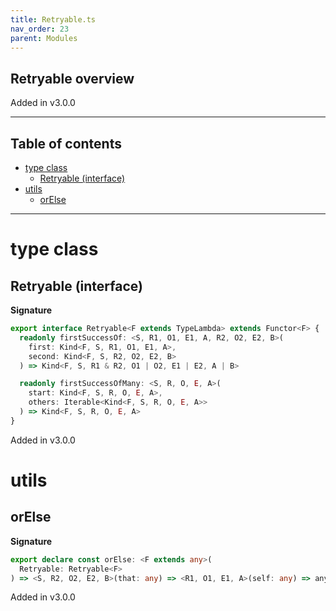 ```yaml
---
title: Retryable.ts
nav_order: 23
parent: Modules
---
```


## Retryable overview

Added in v3.0.0

---

<h2 class="text-delta">Table of contents</h2>

- [type class](#type-class)
  - [Retryable (interface)](#retryable-interface)
- [utils](#utils)
  - [orElse](#orelse)

---

# type class

## Retryable (interface)

**Signature**

```ts
export interface Retryable<F extends TypeLambda> extends Functor<F> {
  readonly firstSuccessOf: <S, R1, O1, E1, A, R2, O2, E2, B>(
    first: Kind<F, S, R1, O1, E1, A>,
    second: Kind<F, S, R2, O2, E2, B>
  ) => Kind<F, S, R1 & R2, O1 | O2, E1 | E2, A | B>

  readonly firstSuccessOfMany: <S, R, O, E, A>(
    start: Kind<F, S, R, O, E, A>,
    others: Iterable<Kind<F, S, R, O, E, A>>
  ) => Kind<F, S, R, O, E, A>
}
```

Added in v3.0.0

# utils

## orElse

**Signature**

```ts
export declare const orElse: <F extends any>(
  Retryable: Retryable<F>
) => <S, R2, O2, E2, B>(that: any) => <R1, O1, E1, A>(self: any) => any
```

Added in v3.0.0
